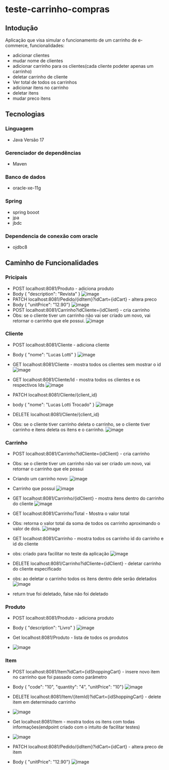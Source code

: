 # teste-carrinho-compras

## Intodução

Aplicação que visa simular o funcionamento de um carrinho de e-commerce, funcionalidades:
- adicionar clientes
- mudar nome de clientes
- adicionar carrinho para os clientes(cada cliente podeter apenas um carrinho) 
- deletar carrinho de cliente
- Ver total de todos os carrinhos
- adicionar itens no carrinho
- deletar itens 
- mudar preco itens

## Tecnologias

### Linguagem 
- Java Versão 17
### Gerenciador de dependências
- Maven
### Banco de dados
- oracle-xe-11g
### Spring
- spring booot
- jpa
- jbdc
### Dependencia de conexão com oracle
- ojdbc8

## Caminho de Funcionalidades

### Pricipais
- POST localhost:8081/Produto - adiciona produto
- Body
{ "description": "Revista" }
![image](https://user-images.githubusercontent.com/44738000/199131322-f86b4df6-12ca-4c54-9de5-ee97fc341bf5.png)
- PATCH localhost:8081/Pedido/{idItem}?idCart={idCart} - altera preco 
- Body { "unitPrice": "12.90"}
![image](https://user-images.githubusercontent.com/44738000/199131863-54f10efa-1761-4a84-8526-fe97a9048f88.png)
- POST localhost:8081/Carrinho?idCliente={idClient} - cria carrinho
- Obs: se o cliente tiver um carrinho não vai ser criado um novo, vai retornar o carrinho que ele possui.
![image](https://user-images.githubusercontent.com/44738000/199132852-022331f6-b9ff-4696-a648-1df26e97e708.png)

### Cliente
- POST localhost:8081/Cliente - adiciona cliente
- Body
{ "nome": "Lucas Lotti" }
![image](https://user-images.githubusercontent.com/44738000/199133124-5241066e-a741-4059-8934-5b975b576978.png)

- GET localhost:8081/Cliente - mostra todos os clientes sem mostrar o id
![image](https://user-images.githubusercontent.com/44738000/199133236-731ac336-5bd0-4821-b32f-0864876efb4c.png)

- GET localhost:8081/Cliente/Id - mostra todos os clientes e os respectivos Ids
![image](https://user-images.githubusercontent.com/44738000/199133339-1b6c2199-ac2e-4c9e-9908-00fc3f82fc80.png)

- PATCH localhost:8081/Cliente/{client_id}
- body
{ "nome": "Lucas Lotti Trocado" }
![image](https://user-images.githubusercontent.com/44738000/199133538-695f597c-4a6f-401b-9851-a2760a6f8188.png)

- DELETE localhost:8081/Cliente/{client_id}
- Obs: se o cliente tiver carrinho deleta o carrinho, se o cliente tiver carrinho e itens deleta os itens e o carrinho.
![image](https://user-images.githubusercontent.com/44738000/199133664-a29be78b-459d-4ee7-b6c8-2d60833eef32.png)

### Carrinho
- POST localhost:8081/Carrinho?idCliente={idClient} - cria carrinho
- Obs: se o cliente tiver um carrinho não vai ser criado um novo, vai retornar o carrinho que ele possui
- Criando um carrinho novo:
![image](https://user-images.githubusercontent.com/44738000/199134044-560758e8-7106-4588-895f-43b5f6ac97aa.png)
- Carrinho que possui
![image](https://user-images.githubusercontent.com/44738000/199134177-b0151f31-32c2-47fd-8300-0a9fe7decc9b.png)

- GET localhost:8081/Carrinho/{idClient} - mostra itens dentro do carrinho do cliente
![image](https://user-images.githubusercontent.com/44738000/199134472-149077a7-d283-4e9e-8ce8-74448b172a7a.png)

- GET localhost:8081/Carrinho/Total - Mostra o valor total 
- Obs: retorna o valor total da soma de todos os carrinho aproximando o valor de dois.
![image](https://user-images.githubusercontent.com/44738000/199135117-e8318146-d916-4fd4-85a6-e09f5e294ae7.png)

- GET localhost:8081/Carrinho - mostra todos os carrinho id do carrinho e id do cliente
- obs: criado para facilitar no teste da aplicação
![image](https://user-images.githubusercontent.com/44738000/199135597-c9b30f8b-1cd4-4a34-8c3e-6d335a143e2d.png)

- DELETE localhost:8081/Carrinho?idCliente={idClient} - deletar carrinho do cliente especificado
- obs: ao deletar o carrinho todos os itens dentro dele serão deletados
![image](https://user-images.githubusercontent.com/44738000/199135751-df479a9c-3ab3-4851-9307-a0e009fcb8df.png)
- return true foi deletado, false não foi deletado

### Produto 
- POST localhost:8081/Produto - adiciona produto
- Body
{ "description": "Livro" }
![image](https://user-images.githubusercontent.com/44738000/199137281-1c6754c0-9a70-43a3-9d08-66a67a4de5e6.png)

- Get localhost:8081/Produto - lista de todos os produtos
- ![image](https://user-images.githubusercontent.com/44738000/199137438-e486a2af-d5ea-4516-9890-e4ab1f0b8a67.png)

### Item
- POST localhost:8081/Item?idCart={idShoppingCart} - insere novo item no carrinho que foi passado como parâmetro
- Body
{ "code": "10", "quantity": "4", "unitPrice": "10"}
![image](https://user-images.githubusercontent.com/44738000/199137939-1047678f-af44-4c3a-b7f9-48f6a5b10ce1.png)

- DELETE localhost:8081/Item/{itemId}?idCart={idShoppingCart} - delete item em determinado carrinho
- ![image](https://user-images.githubusercontent.com/44738000/199138250-40a45ba0-3137-406d-b9c9-ad97badd1b10.png)

- Get localhost:8081/Item - mostra todos os itens com todas informações(endpoint criado com o intuito de facilitar testes)
- ![image](https://user-images.githubusercontent.com/44738000/199138435-9bff8749-46bc-4ad5-b8d3-333c32134f5f.png)

- PATCH localhost:8081/Pedido/{idItem}?idCart={idCart} - altera preco de item
- Body { "unitPrice": "12.90"}
![image](https://user-images.githubusercontent.com/44738000/199138595-0f6a03b6-9ce6-4a5d-bb07-65e1ebfbee12.png)















